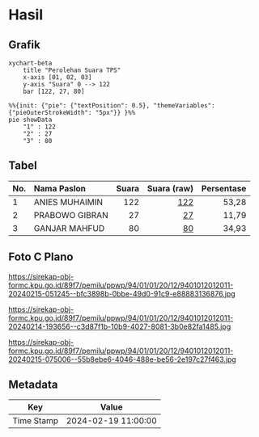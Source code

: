 # Hasil

## Grafik

```mermaid
xychart-beta
    title "Perolehan Suara TPS"
    x-axis [01, 02, 03]
    y-axis "Suara" 0 --> 122
    bar [122, 27, 80]
```

```mermaid
%%{init: {"pie": {"textPosition": 0.5}, "themeVariables": {"pieOuterStrokeWidth": "5px"}} }%%
pie showData
    "1" : 122
    "2" : 27
    "3" : 80
```

## Tabel

| No. | Nama Paslon    | Suara | Suara (raw) | Persentase |
|:--- |:-------------- | -----:| -----------:| ----------:|
| 1   | ANIES MUHAIMIN | 122   | [122][p-1]  | 53,28      |
| 2   | PRABOWO GIBRAN | 27    | [27][p-2]   | 11,79      |
| 3   | GANJAR MAHFUD  | 80    | [80][p-3]   | 34,93      |


[p-1]: https://github.com/gigit-pemilu/pemilu-2024-94-papua-tengah/blob/main/pilpres/hitung-suara/sub/94-papua-tengah/sub/01-nabire/sub/01-nabire/sub/2012-sanoba/sub/011-tps/sub/paslon-1.txt
[p-2]: https://github.com/gigit-pemilu/pemilu-2024-94-papua-tengah/blob/main/pilpres/hitung-suara/sub/94-papua-tengah/sub/01-nabire/sub/01-nabire/sub/2012-sanoba/sub/011-tps/sub/paslon-2.txt
[p-3]: https://github.com/gigit-pemilu/pemilu-2024-94-papua-tengah/blob/main/pilpres/hitung-suara/sub/94-papua-tengah/sub/01-nabire/sub/01-nabire/sub/2012-sanoba/sub/011-tps/sub/paslon-3.txt

## Foto C Plano

https://sirekap-obj-formc.kpu.go.id/89f7/pemilu/ppwp/94/01/01/20/12/9401012012011-20240215-051245--bfc3898b-0bbe-49d0-91c9-e88883136876.jpg

https://sirekap-obj-formc.kpu.go.id/89f7/pemilu/ppwp/94/01/01/20/12/9401012012011-20240214-193656--c3d87f1b-10b9-4027-8081-3b0e82fa1485.jpg

https://sirekap-obj-formc.kpu.go.id/89f7/pemilu/ppwp/94/01/01/20/12/9401012012011-20240215-075006--55b8ebe6-4046-488e-be56-2e197c27f463.jpg


## Metadata

| Key        | Value               |
| ---------- | ------------------- |
| Time Stamp | 2024-02-19 11:00:00 |



